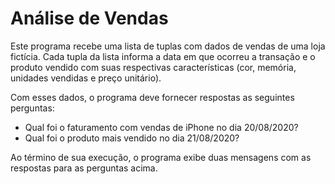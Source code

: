 # Análise de Vendas

Este programa recebe uma lista de tuplas com dados de vendas de uma loja fictícia. Cada tupla da lista informa a data em que ocorreu a transação e o produto vendido com suas respectivas características (cor, memória, unidades vendidas e preço unitário).

Com esses dados, o programa deve fornecer respostas as seguintes perguntas:

- Qual foi o faturamento com vendas de iPhone no dia 20/08/2020?
- Qual foi o produto mais vendido no dia 21/08/2020?

Ao término de sua execução, o programa exibe duas mensagens com as respostas para as perguntas acima.
